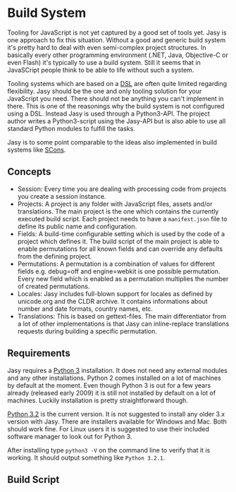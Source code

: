 Build System
============

Tooling for JavaScript is not yet captured by a good set of tools yet. Jasy is one approach to fix this situation. Without a good and generic build system it's pretty hard to deal with even semi-complex project structures. In basically every other programming environment (.NET, Java, Objective-C or even Flash) it's typically to use a build system. Still it seems that in JavaSCript people think to be able to life without such a system.

Tooling systems which are based on a [DSL](http://en.wikipedia.org/wiki/Domain-specific_language) are often quite limited regarding flexibility. Jasy should be the one and only tooling solution for your JavaScript you need. There should not be anything you can't implement in there. This is one of the reasonings why the build system is not configured using a DSL. Instead Jasy is used through a Python3-API. The project author writes a Python3-script using the Jasy-API but is also able to use all standard Python modules to fulfill the tasks. 

Jasy is to some point comparable to the ideas also implemented in build systems like [SCons](http://www.scons.org/).

Concepts
--------

* Session: Every time you are dealing with processing code from projects you create a session instance.
* Projects: A project is any folder with JavaScript files, assets and/or translations. The main project is the one which contains the currently executed build script. Each project needs to have a `manifest.json` file to define its public name and configuration.
* Fields: A build-time configurable setting which is used by the code of a project which defines it. The build script of the main project is able to enable permutations for all known fields and can override any defaults from the defining project.
* Permutations: A permutation is a combination of values for different fields e.g. debug=off and engine=webkit is one possible permutation. Every new field which is enabled as a permutation multiplies the number of created permutations.
* Locales: Jasy includes full-blown support for locales as defined by unicode.org and the CLDR archive. It contains informations about number and date formats, country names, etc.
* Translations: This is based on gettext-files. The main differentiator from a lot of other implementations is that Jasy can inline-replace translations requests during building a specific permutation.

Requirements
------------

Jasy requires a [Python 3](http://www.python.org/) installation. It does not need any external modules and any other installations. Python 2 comes installed on a lot of machines by default at the moment. Even though Python 3 is out for a few years already (released early 2009) it is still not installed by default on a lot of machines. Luckily installation is pretty straightforward though. 

[Python 3.2](http://www.python.org/download/releases/) is the current version. It is not suggested to install any older 3.x version with Jasy. There are installers available for Windows and Mac. Both should work fine. For Linux users it is suggested to use their included software manager to look out for Python 3.

After installing type `python3 -V` on the command line to verify that it is working. It should output something like `Python 3.2.1`.

Build Script
------------





